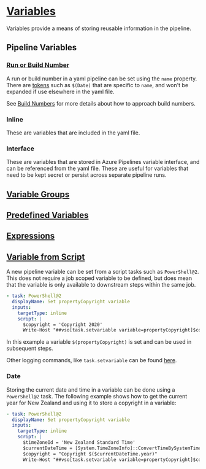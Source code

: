 # [Variables](https://docs.microsoft.com/en-us/azure/devops/pipelines/process/variables)

Variables provide a means of storing reusable information in the pipeline.

## Pipeline Variables

### [Run or Build Number](https://docs.microsoft.com/en-us/azure/devops/pipelines/process/run-number?view=azure-devops&tabs=yaml)
A run or build number in a yaml pipeline can be set using the `name` property. There are [tokens](https://docs.microsoft.com/en-us/azure/devops/pipelines/process/run-number?view=azure-devops&tabs=yaml#tokens) such as `$(Date)` that are specific to `name`, and won't be expanded if use elsewhere in the yaml file.

See [Build Numbers](BuildNumbers.md) for more details about how to approach build numbers.

### Inline

These are variables that are included in the yaml file.

### Interface

These are variables that are stored in Azure Pipelines variable interface, and can be referenced from the yaml file. These are useful for variables that need to be kept secret or persist across separate pipeline runs.

## [Variable Groups](https://docs.microsoft.com/en-us/azure/devops/pipelines/library/variable-groups)

## [Predefined Variables](https://docs.microsoft.com/en-us/azure/devops/pipelines/build/variables)

## [Expressions](https://docs.microsoft.com/en-us/azure/devops/pipelines/process/expressions)

## [Variable from Script](https://docs.microsoft.com/en-us/azure/devops/pipelines/process/variables?view=azure-devops&tabs=yaml%2Cbatch#set-variables-in-scripts)

A new pipeline variable can be set from a script tasks such as `PowerShell@2`. This does not require a job scoped variable to be defined, but does mean that the variable is only available to downstream steps within the same job. 

```yaml
- task: PowerShell@2
  displayName: Set propertyCopyright variable
  inputs:
    targetType: inline
    script: |
      $copyright = 'Copyright 2020'
      Write-Host "##vso[task.setvariable variable=propertyCopyright]$copyright"
```
In this example a variable `$(propertyCopyright)` is set and can be used in subsequent steps.

Other logging commands, like `task.setvariable` can be found [here](https://github.com/microsoft/azure-pipelines-tasks/blob/master/docs/authoring/commands.md).

### Date
Storing the current date and time in a variable can be done using a `PowerShell@2` task. The following example shows how to get the current year for New Zealand and using it to store a copyright in a variable:

```yaml
- task: PowerShell@2
  displayName: Set propertyCopyright variable
  inputs:
    targetType: inline
    script: |
      $timeZoneId = 'New Zealand Standard Time'
      $currentDateTime = [System.TimeZoneInfo]::ConvertTimeBySystemTimeZoneId([DateTime]::Now, $timeZoneId)
      $copyright = "Copyright $($currentDateTime.year)"
      Write-Host "##vso[task.setvariable variable=propertyCopyright]$copyright"
```
